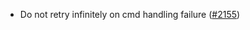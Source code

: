 - Do not retry infinitely on cmd handling failure
  ([#2155](https://github.com/informalsystems/ibc-rs/issues/2155))
